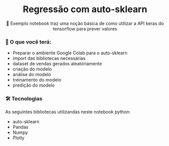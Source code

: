<h1 align="center">Regressão com auto-sklearn</h1>
<p align="center">🚀 Exemplo notebook traz uma noção básica de como utilizar a API keras do tensorflow para prever valores</p>

### 🎲 O que você terá:

- Preparar o ambiente Google Colab para o auto-sklearn
- import das bibliotecas necessárias
- dataset de vendas gerados aleatóriamente
- criação do modelo 
- análise do modelo
- treinamento do modelo
- predição do modelo


### 🛠 Tecnologias

As seguintes bibliotecas utilizandas neste notebook python:

- auto-sklearn
- Pandas
- Numpy
- Plotly
